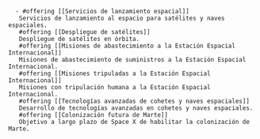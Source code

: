       - #offering [[Servicios de lanzamiento espacial]]
       Servicios de lanzamiento al espacio para satélites y naves espaciales.
       #offering [[Despliegue de satélites]]
       Despliegue de satélites en órbita.
       #offering [[Misiones de abastecimiento a la Estación Espacial Internacional]]
       Misiones de abastecimiento de suministros a la Estación Espacial Internacional.
       #offering [[Misiones tripuladas a la Estación Espacial Internacional]]
       Misiones con tripulación humana a la Estación Espacial Internacional.
       #offering [[Tecnologías avanzadas de cohetes y naves espaciales]]
       Desarrollo de tecnologías avanzadas en cohetes y naves espaciales.
       #offering [[Colonización futura de Marte]]
       Objetivo a largo plazo de Space X de habilitar la colonización de Marte.

